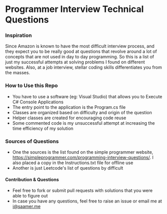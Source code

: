 # Programmer Interview Technical Questions

### Inspiration

Since Amazon is known to have the most difficult interview process, and they expect you to be really good at questions that revolve around a lot of concepts that are not used in day to day programming. So this is a list of just my successful attempts at solving problems I found on different websites. Also, at a job interview, stellar coding skills differentiates you from the masses.

### How to Use this Repo

* You have to use a software (eg: Visual Studio) that allows you to Execute C# Console Applications
* The entry point to the application is the Program.cs file
* Classes are organized based on difficulty and origin of the question
* Helper classes are created for encouraging code reuse
* Some commented code is my unsuccessful attempt at increasing the time efficiency of my solution

### Sources of Questions

* One the sources is the list found on the simple programmer website, https://simpleprogrammer.com/programming-interview-questions/. I also placed a copy in the Instructions.txt file for offline use
* Another is just Leetcode's list of questions by difficult

#### Contribution & Questions

* Feel free to fork or submit pull requests with solutions that you were able to figure out
* In case you have any questions, feel free to raise an issue or email me at i@saamer.me 
